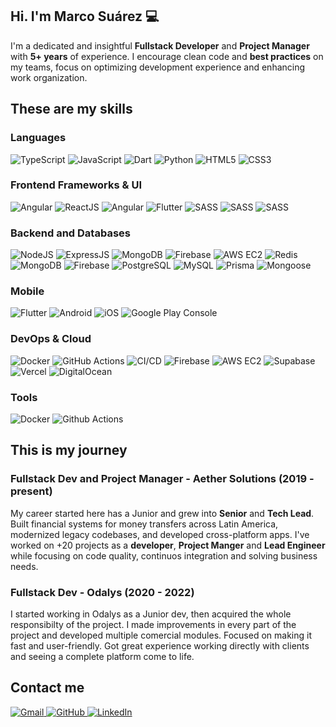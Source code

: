 ## Hi. I'm Marco Suárez 💻
I'm a dedicated and insightful **Fullstack Developer** and **Project Manager** with **5+ years** of experience. I encourage clean code and **best practices** on my teams, focus on optimizing development experience and enhancing work organization.

## These are my skills

### Languages
<p>
    <img alt="TypeScript" src="https://img.shields.io/badge/-TypeScript-3178C6?style=flat&logo=typescript&logoColor=white&link=https://www.typescriptlang.org/" />
    <img alt="JavaScript" src="https://img.shields.io/badge/-JavaScript-F7DF1E?style=flat&logo=javascript&logoColor=black&link=https://developer.mozilla.org/en-US/docs/Web/JavaScript" />
    <img alt="Dart" src="https://img.shields.io/badge/-Dart-0175C2?style=flat&logo=dart&logoColor=white&link=https://dart.dev/" />
    <img alt="Python" src="https://img.shields.io/badge/-Python-3776AB?style=flat&logo=python&logoColor=white&link=https://www.python.org/" />
    <img alt="HTML5" src="https://img.shields.io/badge/-HTML5-E34F26?style=flat&logo=html5&logoColor=white&link=https://developer.mozilla.org/en-US/docs/Web/HTML" />
    <img alt="CSS3" src="https://img.shields.io/badge/-CSS3-1572B6?style=flat&logo=css3&logoColor=white&link=https://developer.mozilla.org/en-US/docs/Web/CSS" />
</p>

### Frontend Frameworks & UI
<p>
    <img alt="Angular" src="https://img.shields.io/badge/-Angular-DF432F?style=flat&logo=angular&logoColor=white&link=https://https://angular.dev/" />
    <img alt="ReactJS" src="https://img.shields.io/badge/-React-43D8FD?style=flat&logo=react&logoColor=white&link=https://https://react.dev/" />
    <img alt="Angular" src="https://img.shields.io/badge/-Svelte-F2481D?style=flat&logo=svelte&logoColor=white&link=https%3A%2F%2Fsvelte.dev" />
    <img alt="Flutter" src="https://img.shields.io/badge/-Flutter-31B9F6?style=flat&logo=Flutter&logoColor=white&link=https://flutter.dev/" />
    <img alt="SASS" src="https://img.shields.io/badge/-Sass-C56494?style=flat&logo=sass&logoColor=white&link=https://sass-lang.com/" />
    <img alt="SASS" src="https://img.shields.io/badge/-Tailwind-01B9D9?style=flat&logo=tailwindcss&logoColor=white&link=https://tailwindcss.com/" />
    <img alt="SASS" src="https://img.shields.io/badge/-Bootstrap-7A09F7?style=flat&logo=bootstrap&logoColor=white&link=https://getbootstrap.com/" />

</p>

### Backend and Databases
<p>
    <img alt="NodeJS" src="https://img.shields.io/badge/-NodeJS-339933?style=flat&logo=node.js&logoColor=white&link=https://nodejs.org/" />
    <img alt="ExpressJS" src="https://img.shields.io/badge/-ExpressJS-333333?style=flat&logo=express&logoColor=white&link=https%3A%2F%2Fexpressjs.com" />
    <img alt="MongoDB" src="https://img.shields.io/badge/-MongoDB-2B694A?style=flat&logo=mongodb&logoColor=white&link=https%3A%2F%2Fmongodb.com" />
    <img alt="Firebase" src="https://img.shields.io/badge/-Firebase-FFC431?style=flat&logo=firebase&logoColor=white&link=https%3A%2F%2Ffirebase.google.com" />
    <img alt="AWS EC2" src="https://img.shields.io/badge/-EC2-F68633?style=flat&logo=amazon-web-services&logoColor=white&link=https%3A%2F%2Fgithub.com" />
    <img alt="Redis" src="https://img.shields.io/badge/-Redis-DC382D?style=flat&logo=redis&logoColor=white&link=https://redis.io/" />
    <img alt="MongoDB" src="https://img.shields.io/badge/-MongoDB-47A248?style=flat&logo=mongodb&logoColor=white&link=https://mongodb.com/" />
    <img alt="Firebase" src="https://img.shields.io/badge/-Firebase-FFCA28?style=flat&logo=firebase&logoColor=white&link=https://firebase.google.com/" />
    <img alt="PostgreSQL" src="https://img.shields.io/badge/-PostgreSQL-336791?style=flat&logo=postgresql&logoColor=white&link=https://www.postgresql.org/" />
    <img alt="MySQL" src="https://img.shields.io/badge/-MySQL-4479A1?style=flat&logo=mysql&logoColor=white&link=https://www.mysql.com/" />
    <img alt="Prisma" src="https://img.shields.io/badge/-Prisma-2D3748?style=flat&logo=prisma&logoColor=white&link=https://www.prisma.io/" />
    <img alt="Mongoose" src="https://img.shields.io/badge/-Mongoose-880000?style=flat&logo=mongoose&logoColor=white&link=https://mongoosejs.com/" />
</p>

### Mobile
<p>
    <img alt="Flutter" src="https://img.shields.io/badge/-Flutter-31B9F6?style=flat&logo=flutter&logoColor=white&link=https://flutter.dev/" />
    <img alt="Android" src="https://img.shields.io/badge/-Android-3DDC84?style=flat&logo=android&logoColor=white&link=https://developer.android.com/" />
    <img alt="iOS" src="https://img.shields.io/badge/-iOS-000000?style=flat&logo=apple&logoColor=white&link=https://developer.apple.com/ios/" />
    <img alt="Google Play Console" src="https://img.shields.io/badge/-Google%20Play%20Console-414141?style=flat&logo=google-play&logoColor=white&link=https://play.google.com/console/about/" />
</p>

### DevOps & Cloud
<p>
    <img alt="Docker" src="https://img.shields.io/badge/-Docker-2496ED?style=flat&logo=docker&logoColor=white&link=https://www.docker.com/" />
    <img alt="GitHub Actions" src="https://img.shields.io/badge/-GitHub%20Actions-2088FF?style=flat&logo=github-actions&logoColor=white&link=https://github.com/features/actions" />
    <img alt="CI/CD" src="https://img.shields.io/badge/-CI%2FCD-0A0A0A?style=flat&logo=githubactions&logoColor=white&link=https://en.wikipedia.org/wiki/CI/CD" />
    <img alt="Firebase" src="https://img.shields.io/badge/-Firebase-FFCA28?style=flat&logo=firebase&logoColor=white&link=https://firebase.google.com/" />
    <img alt="AWS EC2" src="https://img.shields.io/badge/-AWS%20EC2-F68633?style=flat&logo=amazon-ec2&logoColor=white&link=https://aws.amazon.com/ec2/" />
    <img alt="Supabase" src="https://img.shields.io/badge/-Supabase-3ECF8E?style=flat&logo=supabase&logoColor=white&link=https://supabase.com/" />
    <img alt="Vercel" src="https://img.shields.io/badge/-Vercel-000000?style=flat&logo=vercel&logoColor=white&link=https://vercel.com/" />
    <img alt="DigitalOcean" src="https://img.shields.io/badge/-DigitalOcean-0080FF?style=flat&logo=digitalocean&logoColor=white&link=https://www.digitalocean.com/" />
</p>

### Tools
<p>
    <img alt="Docker" src="https://img.shields.io/badge/-Docker-2496ED?style=flat&logo=docker&logoColor=white&link=https://www.docker.com/" />
    <img alt="Github Actions" src="https://img.shields.io/badge/-Github%20Actions-1F2328?style=flat&logo=github&logoColor=white&link=https%3A%2F%2Fgithub.com" />
    
</p>


## This is my journey
### Fullstack Dev and Project Manager - Aether Solutions (2019 - present)
My career started here has a Junior and grew into **Senior** and **Tech Lead**. Built financial systems for money transfers across Latin America, modernized legacy codebases, and developed cross-platform apps. I've worked on +20 projects as a **developer**, **Project Manger** and **Lead Engineer** while focusing on code quality, continuos integration and solving business needs.

### Fullstack Dev - Odalys (2020 - 2022)
I started working in Odalys as a Junior dev, then acquired the whole responsibilty of the project. I made improvements in every part of the project and developed multiple comercial modules. Focused on making it fast and user-friendly. Got great experience working directly with clients and seeing a complete platform come to life.

## Contact me
<p>
    <a href="mailto:marcosuarezp95@gmail.com" target="_blank" ref="noopener noreferrer">
        <img alt="Gmail" src="https://img.shields.io/badge/-Gmail-D14836?style=flat&logo=gmail&logoColor=white" />
    </a>
    <a href="https://github.com/marksasp95" target="_blank" ref="noopener noreferrer">
        <img alt="GitHub" src="https://img.shields.io/badge/-GitHub-181717?style=flat&logo=github&logoColor=white" />
    </a>
    <a href="https://linkedin.com/in/marco-su%C3%A1rez-703356117/" target="_blank" ref="noopener noreferrer">
        <img alt="LinkedIn" src="https://img.shields.io/badge/-LinkedIn-0077B5?style=flat&logo=linkedin&logoColor=white" />
    </a>
</p>